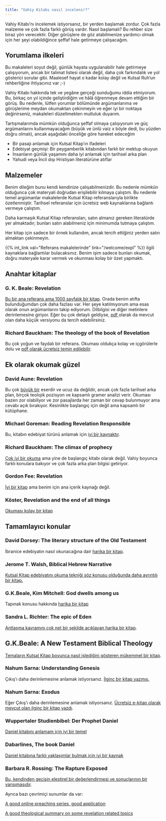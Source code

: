 ```yaml
---
title: "Vahiy Kitabı nasıl incelenir?"
---
```


Vahiy Kitabı’nı incelemek istiyorsanız, bir yerden başlamak zordur. Çok fazla malzeme ve çok fazla farklı görüş vardır. Nasıl başlamalı? Bu rehber size biraz yön verecektir. Diğer görüşlere de göz atabilmenize yardımcı olmak için her şeyi olabildiğince şeffaf hale getirmeye çalışacağım.

## Yorumlama ilkeleri

<a name="59f3"></a>
Bu makaleleri soyut değil, günlük hayata uygulanabilir hale getirmeye çalışıyorum, ancak bir talimat listesi olarak değil, daha çok farkındalık ve yol gösterici sorular gibi. Maalesef hayat o kadar kolay değil ve Kutsal Ruh’un rehberliğine ihtiyacınız var ;-)

Vahiy Kitabı hakkında tek ve yegâne gerçeği sunduğumu iddia etmiyorum. Bu, birkaç on yıl içinde geliştirdiğim ve hâlâ öğrenmeye devam ettiğim bir görüş. Bu nedenle, lütfen yorumlar bölümünde argümanlarıma ve görüşlerime meydan okumaktan çekinmeyin ve eğer iyi bir noktaya değinirseniz, makaleleri düzeltmekten mutluluk duyarım.

Tartışmalarımda mümkün olduğunca şeffaf olmaya çalışıyorum ve güç argümanlarını kullanmayacağım (büyük ve ünlü vaiz x böyle dedi, bu yüzden doğru olmalı), ancak aşağıdaki önceliğe göre hareket edeceğim

- Bir pasajı anlamak için Kutsal Kitap’ın ifadeleri
- Edebiyat geçmişi: Bir peygamberlik kitabından farklı bir mektup okuyun
- İnsanların günlük yaşamını daha iyi anlamak için tarihsel arka plan
- Yahudi veya İncil dışı Hristiyan literatürüne atıflar

## Malzemeler

<a name="c135"></a>
Benim dileğim bunu kendi kendinize çalışabilmenizdir. Bu nedenle mümkün olduğunca çok materyali doğrudan erişilebilir kılmaya çalıştım. Bu nedenle temel argümanlar makalelerde Kutsal Kitap referanslarıyla birlikte özetlenmiştir. Tarihsel referanslar için ücretsiz web kaynaklarına bağlantı vermeye çalıştım.

Daha karmaşık Kutsal Kitap referansları, satın almanız gereken literatürde yer almaktadır; bunları satın alabilmeniz için minimumda tutmaya çalıştım.

Her kitap için sadece bir örnek kullandım, ancak tercih ettiğiniz yerden satın almaktan çekinmeyin.

{{% int_link val="Referans makalelerinde" link="/welcome/expl" %}} ilgili kaynaklara bağlantılar bulacaksınız. Benim işim sadece bunları okumak, doğru materyale karar vermek ve okunması kolay bir özet yapmaktı.

## Anahtar kitaplar

<a name="beale_rev"></a>

### G. K. Beale: Revelation

[Bu bir ana referans ama 1000 sayfalık bir kitap](https://www.logos.com/product/3467/the-book-of-revelation). Orada benim atıfta bulunduğumdan çok daha fazlası var. Her şeye katılmıyorum ama esas olarak onun argümanlarını takip ediyorum. Dilbilgisi ve diğer metinlere derinlemesine giriyor. Eğer bu çok detaylı geldiyse, [pdf ](https://www.pdfdrive.com/revelation-a-shorter-commentary-e194689538.html)olarak da mevcut olan daha küçük versiyonu da tercih edebilirsiniz.

<a name="bauckham_rev"></a>

### Richard Bauckham: The theology of the book of Revelation

Bu çok yoğun ve faydalı bir referans. Okuması oldukça kolay ve içgörülerle dolu ve [pdf olarak ücretsiz temin edilebilir](https://www.pdfdrive.com/the-theology-of-the-book-of-revelation-new-testament-theology-e156641822.html).

## Ek olarak okumak güzel

<a name="aune_rev"></a>

### David Aune: Revelation

Bu çok [büyük bir](https://www.logos.com/product/208586/revelation-3-vols) eserdir ve ucuz da değildir, ancak çok fazla tarihsel arka plan, birçok teolojik pozisyon ve kapsamlı gramer analizi verir. Okuması bazen zor olabiliyor ve zor pasajlarda her zaman bir cevap bulunmuyor ama cevabı açık bırakıyor. Kesinlikle başlangıç için değil ama kapsamlı bir kütüphane.

<a name="goreman"></a>

### Michael Goreman: Reading Revelation Responsible

Bu, kitabın edebiyat türünü anlamak için [iyi bir kaynaktır](https://www.logos.com/product/121427/reading-revelation-responsibly-uncivil-worship-and-witness?campaignid=18467614226&amp;adgroupid=142254630185&amp;keyword=&amp;device=m&amp;utm_source=google&amp;utm_medium=advertising_cpc&amp;utm_campaign=google_search-keyword_dsa_logos_de_en&amp;gclid=CjwKCAiA8OmdBhAgEiwAShr406IHCnZ9JreBUdDWS8tQrGegLBhyy8dgabdZmygZ4DCZb_yOlogPpxoCW9YQAvD_BwE).

<a name="bauckham_climax"></a>

### Richard Bauckham: The climax of prophecy

[Çok iyi bir okuma](https://www.logos.com/product/168132/climax-of-prophecy-studies-on-the-book-of-revelation) ama yine de başlangıç kitabı olarak değil. Vahiy boyunca farklı konulara bakıyor ve çok fazla arka plan bilgisi getiriyor.

<a name="fee_rev"></a>

### Gordon Fee: Revelation

[İyi bir kitap](https://www.perlego.com/book/878981/revelation-pdf) ama benim için ana içerik kaynağı değil.

<a name="koester_rev"></a>

### Köster, Revelation and the end of all things

[Okuması kolay bir kitap](https://www.amazon.de/Revelation-End-Things-Craig-Koester/dp/0802846602)

## Tamamlayıcı konular

<a name="dorsey"></a>

### David Dorsey: The literary structure of the Old Testament

İbranice edebiyatın nasıl okunacağına dair [harika bir kitap](https://www.logos.com/product/39605/the-literary-structure-of-the-old-testament-a-commentary-on-genesis-malachi).

<a name="walsh"></a>

### Jerome T. Walsh, Biblical Hebrew Narrative

[Kutsal Kitap edebiyatını okuma tekniği söz konusu olduğunda daha ayrıntılı bir kitap.](https://www.amazon.de/Style-Structure-Biblical-Hebrew-Narrative/dp/0814658970)

<a name="beale_dwell"></a>

### G.K.Beale, Kim Mitchell: God dwells among us

Tapınak konusu hakkında [harika bir kitap](https://www.amazon.de/-/en/G-K-Beale-ebook/dp/B095BL9G66)

<a name="richter"></a>

### Sandra L. Richter: The epic of Eden

[Antlaşma kavramını çok net bir şekilde açıklayan harika bir kitap](https://www.thalia.de/shop/home/artikeldetails/A1060694253).

<a name="beale_theo"></a>

## G.K.Beale: A New Testament Biblical Theology

[Temaların Kutsal Kitap boyunca nasıl işlediğini gösteren mükemmel bir kitap](https://www.amazon.co.uk/New-Testament-Biblical-Theology-Unfolding/dp/0801026970).

<a name="sarna_gen"></a>

### Nahum Sarna: Understanding Genesis

Çıkış’ı daha derinlemesine anlamak istiyorsanız. [İlginç bir kitap yazmış.](https://www.amazon.com/Understanding-Genesis-Heritage-Biblical-Israel/dp/0805202536)

<a name="sarna_exo"></a>

### Nahum Sarna: Exodus

Eğer Çıkış’ı daha derinlemesine anlamak istiyorsanız. [Ücretsiz e-kitap olarak mevcut olan ilginç bir kitap yazdı](https://www.amazon.de/-/en/Nahum-M-Sarna/dp/0805210636).

<a name="daniel"></a>

### Wuppertaler Studienbibel: Der Prophet Daniel

[Daniel kitabını anlamam için iyi bir temel](https://www.amazon.de/Wuppertaler-Studienbibel-Sonderausgabe-Prophet-Daniel/dp/3417252091)

<a name="dabar_daniel"></a>

### Dabarlines, The book Daniel

[Daniel kitabına farklı yaklaşımlar bulmak için iyi bir kaynak](https://www.dkonos.org/from-the-bible-1.html)

<a name="rossing"></a>

### Barbara R. Rossing: The Rapture Exposed

[Bu, kendinden geçişin eleştirel bir değerlendirmesi ve sonuçlarının bir yansımasıdır](https://www.amazon.de/Rapture-Exposed-Message-Hope-Revelation/dp/0813343143).

Ayrıca bazı çevrimiçi sunumlar da var:

[A good online preaching series, good application](https://youtube.com/playlist?list=PLxtYjQc7ibKuQzQA9wGVDzMgGvXPL_PA0)

[A good theological summary on some revelation related topics](https://youtube.com/playlist?list=PLfLXMeX_cyNp_YNAlwTdpQVJrrTmuBsU1)

